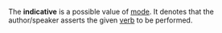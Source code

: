 The **indicative** is a possible value of [mode](modus.md). It denotes that the author/speaker asserts the given [verb](actus.md) to be performed.
